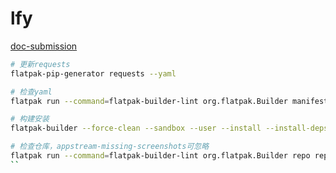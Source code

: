 # lfy

[doc-submission](https://docs.flathub.org/docs/for-app-authors/submission/)

```bash
# 更新requests
flatpak-pip-generator requests --yaml

# 检查yaml
flatpak run --command=flatpak-builder-lint org.flatpak.Builder manifest cool.ldr.lfy.yaml

# 构建安装
flatpak-builder --force-clean --sandbox --user --install --install-deps-from=flathub --ccache --mirror-screenshots-url=https://dl.flathub.org/media/ --repo=repo builddir cool.ldr.lfy.yaml

# 检查仓库，appstream-missing-screenshots可忽略
flatpak run --command=flatpak-builder-lint org.flatpak.Builder repo repo
``